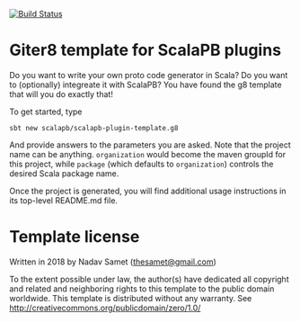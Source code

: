 [![Build Status](https://travis-ci.org/scalapb/scalapb-plugin-template.g8.svg?branch=master)](https://travis-ci.org/scalapb/scalapb-plugin-template.g8)

# Giter8 template for ScalaPB plugins

Do you want to write your own proto code generator in Scala? Do you
want to (optionally) integreate it with ScalaPB? You have found the g8 template
that will you do exactly that!

To get started, type

```
sbt new scalapb/scalapb-plugin-template.g8
```

And provide answers to the parameters you are asked. Note that the project
name can be anything. `organization` would become the maven groupId for this
project, while `package` (which defaults to `organization`) controls the
desired Scala package name.

Once the project is generated, you will find additional usage instructions in
its top-level README.md file.


# Template license

Written in 2018 by Nadav Samet (thesamet@gmail.com)

To the extent possible under law, the author(s) have dedicated all copyright and related
and neighboring rights to this template to the public domain worldwide.
This template is distributed without any warranty. See <http://creativecommons.org/publicdomain/zero/1.0/>
